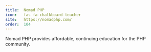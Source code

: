 ```yaml
---
title:  Nomad PHP     
icon:   fas fa-chalkboard-teacher           
site:   https://nomadphp.com/
order:  104 
---
```


Nomad PHP provides affordable, continuing education for the PHP community.
